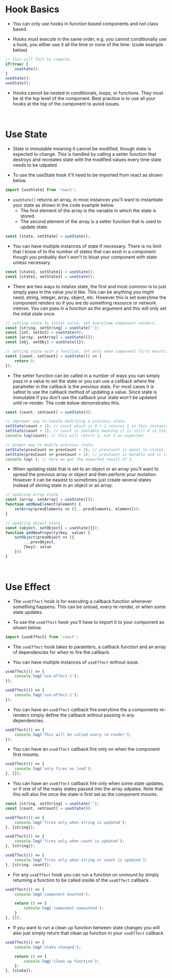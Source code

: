# Hook Basics

* You can only use hooks in function based components and not class based.

* Hooks must execute in the same order, e.g. you cannot conditionally use a hook, you either use it all the time or none of the time. (code example below)
```javascript react
// this will fail to compile.
if(true) {
    useState(); 
}
useState(); 
useState();
```

* Hooks cannot be nested in conditionals, loops, or functions. They must be at the top level of the component. Best practice is to use all your hooks at the top of the component to avoid issues.

<br>

# Use State

* State is immutable meaning it cannot be modified, though state is expected to change. This is handled by calling a setter function that destroys and recreates state with the modified values every time state needs to be udpated.

* To use the useState hook it'll need to be imported from react as shown below.
```javascript react 
import {useState} from 'react';
```

* `useState()` returns an array, in most instances you'll want to instantiate your state as shown in the code example below. 
    * The first element of the array is the variable in which the state is stored. 
    * The second element of the array is a setter function that is used to update state. 
```javascript react 
const [state, setState] = useState(); 
```

* You can have multiple instances of state if necessary. There is no limit that I know of to the number of states that can exist in a component though you probably don't won't to bloat your component with state unless necessary. 
```javascript react
const [state1, setState1] = useState();
const [state2, setState2] = useState(); 
```

* There are two ways to intalize state, the first and most common is to just simply pass in the value you'd like. This can be anything you might need, string, integer, array, object, etc. However this is set everytime the component renders so if you are do something resource or network intense. You can pass in a function as the argument and this will only set the intial state once. 
```javascript react
// setting state to intial value, set everytime component renders.
const [string, setString] = useState('');
const [int, setInt] = useState(0);
const [array, setArray] = useState([]);
const [obj, setObj] = useState({});

// setting state with a function, set only when component first mounts.
const [count, setCount] = useState(() => {
    return 0;  
});
```

* The setter function can be called in a number of ways you can simply pass in a value to set the state or you can use a callback where the parameter in the callback is the previous state. For most cases it is safest to use the callback method of updating a value. Since state is immutable if you don't use the callback your state won't be updated until re-render. The code below demonstrates this. 
```javascript react
const [count, setCount] = useState(0);

// improper way to handle modifying a previous state.
setState(count + 1); // count which is 0 + 1 returns 1 in this instance. 
setState(count + 1); // count is imutable meaning it is still 0 in this instance again resulting in 1. 
console.log(count); // this will return 1, not 2 as expected. 

// proper way to modify previous state.
setState(prevCount => prevCount + 1); // prevCount is equal to states last value which in this instance is 0. 
setState(prevCount => prevCount + 1); // prevCount is mutable and it is 1 at this point due to the line above. 
console.log( ); // here we get the expected result of 2. 
```

* When updating state that is set to an object or an array you'll want to spread the previous array or object and then perform your mutation. However it can be easiest to sometimes just create several states instead of storing state in an object or an array.
```javascript react 
// updating array state.
const [array, setArray] = useState([]);
function addNewElement(element) {
    setArray(prevElements => ([...prevElements, element])); 
}

// updating object state.
const [object, setObject] = useState({});
function addNewProperty(key, value) {
    setObject(prevObject => ({
        ...prevObject, 
        [key]: value
    }))
}
```

<br>

# Use Effect

* The `useEffect` hook is for executing a callback function whenever something happens. This can be onload, every re-render, or when some state updates. 

* To use the `useEffect` hook you'll have to import it to your component as shown below. 
```javascript react 
import {useEffect} from 'react';
```

* The `useEffect` hook takes to paramters, a callback function and an array of dependencies for when to fire the callback. 

* You can have multiple instances of `useEffect` without issue. 
```javascript react 
useEffect(() => {
    console.log('use-effect-1');
});

useEffect(() => {
    console.log('use-effect-2');
});
```

* You can have an `useEffect` callback fire everytime the a components re-renders simply define the callback without passing in any dependencies. 
```javascript react 
useEffect(() => {
    console.log('This will be called every re-render');
});
```

* You can have an `useEffect` callback fire only on when the component first mounts. 
```javascript react
useEffect(() => {
    console.log('only fires on load');
}, []);
```

* You can have an `useEffect` callback fire only when some state updates, or if one of of the many states passed into the array udpates. Note that this will also fire once the state is first set as the component mounts.
```javascript react 
const [string, setString] = useState('');
const [count, setCount] = useState(0);

useEffect(() => {
    console.log('fires only when string is updated');
}, [string]); 

useEffect(() => {
    console.log('fires only when count is updated');
}, [string]); 

useEffect(() => {
    console.log('fires only when string or count is updated');
}, [string, count]); 
```

* For any `useEffect` hook you can run a function on unmount by simply returning a function to be called inside of the `useEffect` callback.
```javascript react
useEffect(() => {
    console.log('component mounted');

    return () => {
        console.log('component unmounted');
    }
}, []);
```

* If you want to run a clean up function between state changes you will also just simply return that clean up function in your `useEffect` callback. 
```javascript react 
useEffect(() => {
    console.log('state changed');

    return () => {
        console.log('clean up function');
    };
}, [state]);
```